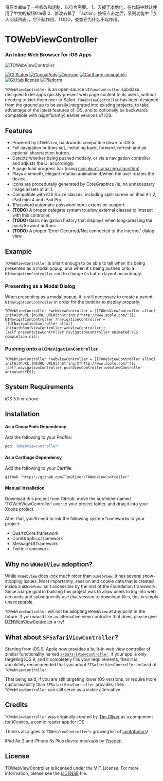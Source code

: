 将原类库做了一些修改和定制，以符合需要。
1、去掉了本地化，在代码中默认使用了中文的按钮title等
2、修改去掉了 『action』按钮点击之后，系列功能中『加入阅读列表』，它不起作用，TODO，查查它为什么不起作用。


# TOWebViewController
### An Inline Web Browser for iOS Apps

![TOWebViewController](Screenshots/TOWebViewController-2015.jpg)

[![CI Status](http://img.shields.io/travis/TimOliver/TOWebViewController.svg?style=flat)](http://api.travis-ci.org/TimOliver/TOWebViewController.svg)
[![CocoaPods](https://img.shields.io/cocoapods/dt/TOWebViewController.svg?maxAge=3600)](https://cocoapods.org/pods/TOWebViewController)
[![Version](https://img.shields.io/cocoapods/v/TOWebViewController.svg?style=flat)](http://cocoadocs.org/docsets/TOWebViewController)
[![Carthage compatible](https://img.shields.io/badge/Carthage-compatible-4BC51D.svg?style=flat)](https://github.com/Carthage/Carthage)
[![GitHub license](https://img.shields.io/badge/license-MIT-blue.svg)](https://raw.githubusercontent.com/TimOliver/TOWebViewController/master/LICENSE)
[![Platform](https://img.shields.io/cocoapods/p/TOWebViewController.svg?style=flat)](http://cocoadocs.org/docsets/TOWebViewController)

`TOWebViewController` is an open-source `UIViewController` subclass designed to let apps quickly present web page content to its users, without needing to kick them over to Safari. `TOWebViewController` has been designed from the ground up to be easily integrated into existing projects, to take advantage of the latest features of iOS, and to optionally be backwards compatible with (significantly) earlier versions of iOS.

## Features
* Powered by `UIWebView`, backwards compatible down to iOS 5.
* Full navigation buttons set, including back, forward, refresh and an optional share/action button.
* Detects whether being pushed modally, or via a navigation controller and adjusts the UI accordingly.
* A page load progress bar  (using [ninjinkun's amazing algorithm](https://github.com/ninjinkun/NJKWebViewProgress)).
* Plays a smooth, elegant rotation animation if/when the user rotates the device.
* Icons are procedurally generated by CoreGraphics (ie, no unnecessary image assets at all!).
* Compatible with iOS 8 size classes, including split-screen on iPad Air 2, iPad mini 4 and iPad Pro.
* 1Password automatic password input extension support.
* **(TODO)** A proper delegate system to allow external classes to interact with this controller.
* **(TODO)** Basic navigation history that displays when long-pressing the back/forward buttons.
* **(TODO)** A proper 'Error Occurred/Not connected to the internet' dialog view.

## Example
`TOWebViewController` is smart enough to be able to tell when it's being presented as a modal popup, and when it's being pushed onto a `UINavigationController` and to change its button layout accordingly. 

### Presenting as a Modal Dialog

When presenting as a modal popup, it is still necessary to create a parent `UINavigationController` in order for the buttons to display properly:

```objc
TOWebViewController *webViewController = [[TOWebViewController alloc] initWithURL:[NSURL URLWithString:@"http://www.apple.com/"]];
UINavigationController *navigationController = [[UINavigationController alloc] initWithRootViewController:webViewController];
[self presentViewController:navigationController animated:YES completion:nil];
```

### Pushing onto a `UINavigationController`
```objc
TOWebViewController *webViewController = [[TOWebViewController alloc] initWithURL:[NSURL URLWithString:@"http://www.apple.com/"]];
[self.navigationController pushViewController:webViewController animated:YES];
```

## System Requirements
iOS 5.0 or above

## Installation

#### As a CocoaPods Dependency

Add the following to your Podfile:
``` ruby
pod 'TOWebViewController'
```

#### As a Carthage Dependency

Add the following to your Cartfile:
``` 
github "https://github.com/TimOliver/TOWebViewController"
```

#### Manual Installation

Download this project from GitHub, move the subfolder named 'TOWebViewController' over to your project folder, and drag it into your Xcode project.

After that, you'll need to link the following system frameworks to your project:
* QuartzCore.framework
* CoreGraphics.framework
* MessageUI.framework
* Twitter.framework

## Why no `WKWebView` adoption?
While `WKWebView` does look much nicer than `UIWebView`, it has several show-stopping issues. Most importantly, session and cookie data that is created inside a `WKWebView` isn't accessible by the rest of the Foundation framework. Since a large goal in building this project was to allow users to log into web accounts and subsequently use that session to download files, this is simply unacceptable.

`TOWebViewController` will not be adopting `WKWebView` at any point in the future. If you would like an alternative view controller that does, please give [DZNWebViewController](https://github.com/dzenbot/DZNWebViewController) a try!

## What about `SFSafariViewController`?
Starting from iOS 9, Apple now provides a built-in web view controller of similar functionality named [`SFSafariViewController`](https://developer.apple.com/library/ios/documentation/SafariServices/Reference/SFSafariViewController_Ref/). If your app is only targeting iOS 9, and it completely fills your requirements, then it is absolutely recommended that you adopt `SFSafariViewController` instead of `TOWebViewController`.

That being said, if you are still targeting lower iOS versions, or require more customisability than `SFSafariViewController` provides, then `TOWebViewController` can still serve as a viable alternative.

## Credits
`TOWebViewController` was originally created by [Tim Oliver](http://twitter.com/TimOliverAU) as a component for [iComics](http://icomics.co), a comic reader app for iOS.

Thanks also goes to `TOWebViewController`'s growing list of [contributors](https://github.com/TimOliver/TOWebViewController/graphs/contributors)!

iPad Air 2 and iPhone 6s Plus device mockups by [Pixeden](http://www.pixeden.com).

## License

TOWebViewController is licensed under the MIT License. For more information, please see the [LICENSE](LICENSE) file.
